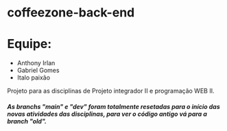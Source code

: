 # coffeezone-back-end
# Equipe: 
* Anthony Irlan 
* Gabriel Gomes 
* Italo paixão

Projeto para as disciplinas de Projeto integrador II e programação WEB II.
#### *As branchs "main" e "dev" foram totalmente resetadas para o início das novas atividades das disciplinas, para ver o código antigo vá para a branch "old".* 
